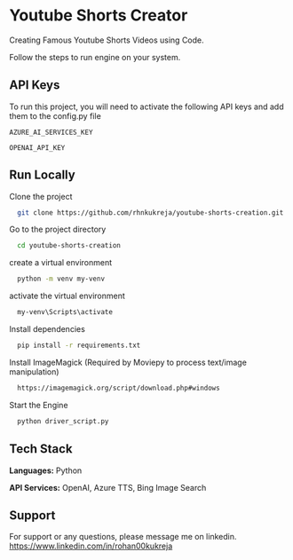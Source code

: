 
# Youtube Shorts Creator

Creating Famous Youtube Shorts Videos using Code.

Follow the steps to run engine on your system.


## API Keys

To run this project, you will need to activate the following API keys and add them to the config.py file

`AZURE_AI_SERVICES_KEY`

`OPENAI_API_KEY`


## Run Locally

Clone the project

```bash
  git clone https://github.com/rhnkukreja/youtube-shorts-creation.git
```

Go to the project directory

```bash
  cd youtube-shorts-creation
```


create a virtual environment

```bash
  python -m venv my-venv
```

activate the virtual environment

```bash
  my-venv\Scripts\activate
```

Install dependencies

```bash
  pip install -r requirements.txt
```

Install ImageMagick (Required by Moviepy to process text/image manipulation)

```bash
  https://imagemagick.org/script/download.php#windows
```

Start the Engine

```bash
  python driver_script.py
```


## Tech Stack

**Languages:** Python

**API Services:** OpenAI, Azure TTS, Bing Image Search


## Support

For support or any questions, please message me on linkedin. https://www.linkedin.com/in/rohan00kukreja

